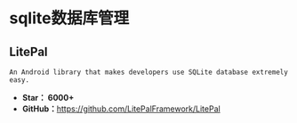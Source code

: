 <!--
 * @Description: 
 * @Author: twp
 * @LastEditors: twp
 * @Date: 2019-04-30 11:19:10
 * @LastEditTime: 2019-04-30 11:20:13
 -->

# sqlite数据库管理

## LitePal

    An Android library that makes developers use SQLite database extremely easy.

* **Star： 6000+**
* **GitHub：**<https://github.com/LitePalFramework/LitePal>
